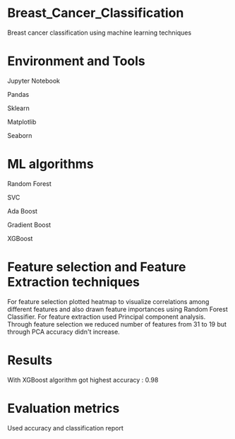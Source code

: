# Breast_Cancer_Classification
Breast cancer classification using machine learning techniques
# Environment and Tools
Jupyter Notebook


Pandas


Sklearn


Matplotlib


Seaborn
# ML algorithms 
Random Forest


SVC


Ada Boost


Gradient Boost


XGBoost
# Feature selection and Feature Extraction techniques
For feature selection plotted heatmap to visualize correlations among different features and also drawn feature importances using Random Forest Classifier.
For feature extraction used Principal component analysis.
Through feature selection we reduced number of features from 31 to 19 but through PCA accuracy didn't increase.
# Results
With XGBoost algorithm got highest accuracy : 0.98
# Evaluation metrics
Used accuracy and classification report
